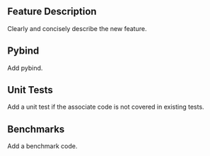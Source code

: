 ## Feature Description
Clearly and concisely describe the new feature.

## Pybind
Add pybind.

## Unit Tests
Add a unit test if the associate code is not covered in existing tests.

## Benchmarks
Add a benchmark code.
